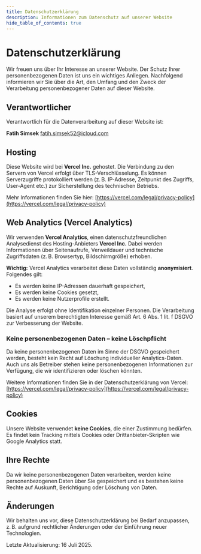 ```yaml
---
title: Datenschutzerklärung
description: Informationen zum Datenschutz auf unserer Website
hide_table_of_contents: true
---
```


# Datenschutzerklärung

Wir freuen uns über Ihr Interesse an unserer Website. Der Schutz Ihrer personenbezogenen Daten ist uns ein wichtiges Anliegen. Nachfolgend informieren wir Sie über die Art, den Umfang und den Zweck der Verarbeitung personenbezogener Daten auf dieser Website.

## Verantwortlicher

Verantwortlich für die Datenverarbeitung auf dieser Website ist:

**Fatih Simsek** 
fatih.simsek52@icloud.com

## Hosting

Diese Website wird bei **Vercel Inc.** gehostet. Die Verbindung zu den Servern von Vercel erfolgt über TLS-Verschlüsselung. Es können Serverzugriffe protokolliert werden (z. B. IP-Adresse, Zeitpunkt des Zugriffs, User-Agent etc.) zur Sicherstellung des technischen Betriebs.

Mehr Informationen finden Sie hier: [https://vercel.com/legal/privacy-policy](https://vercel.com/legal/privacy-policy)

## Web Analytics (Vercel Analytics)

Wir verwenden **Vercel Analytics**, einen datenschutzfreundlichen Analysedienst des Hosting-Anbieters **Vercel Inc.** Dabei werden Informationen über Seitenaufrufe, Verweildauer und technische Zugriffsdaten (z. B. Browsertyp, Bildschirmgröße) erhoben.

**Wichtig:** Vercel Analytics verarbeitet diese Daten vollständig **anonymisiert**. Folgendes gilt:

- Es werden keine IP-Adressen dauerhaft gespeichert,  
- Es werden keine Cookies gesetzt,  
- Es werden keine Nutzerprofile erstellt.

Die Analyse erfolgt ohne Identifikation einzelner Personen. Die Verarbeitung basiert auf unserem berechtigten Interesse gemäß Art. 6 Abs. 1 lit. f DSGVO zur Verbesserung der Website.

### Keine personenbezogenen Daten – keine Löschpflicht

Da keine personenbezogenen Daten im Sinne der DSGVO gespeichert werden, besteht kein Recht auf Löschung individueller Analytics-Daten. Auch uns als Betreiber stehen keine personenbezogenen Informationen zur Verfügung, die wir identifizieren oder löschen könnten.

Weitere Informationen finden Sie in der Datenschutzerklärung von Vercel: [https://vercel.com/legal/privacy-policy](https://vercel.com/legal/privacy-policy)

## Cookies

Unsere Website verwendet **keine Cookies**, die einer Zustimmung bedürfen. Es findet kein Tracking mittels Cookies oder Drittanbieter-Skripten wie Google Analytics statt.

## Ihre Rechte

Da wir keine personenbezogenen Daten verarbeiten, werden keine personenbezogenen Daten über Sie gespeichert und es bestehen keine Rechte auf Auskunft, Berichtigung oder Löschung von Daten.

## Änderungen

Wir behalten uns vor, diese Datenschutzerklärung bei Bedarf anzupassen, z. B. aufgrund rechtlicher Änderungen oder der Einführung neuer Technologien.

Letzte Aktualisierung: 16 Juli 2025.
